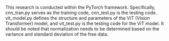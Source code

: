 This research is conducted within the PyTorch framework. Specifically, cnn_tran.py serves as the training code, cnn_test.py is the testing code.
vit_model.py defines the structure and parameters of the ViT (Vision Transformer) model, and vit_test.py is the testing code for the ViT model. 
It should be noted that normalization needs to be determined based on the variance and standard deviation of the free data.
